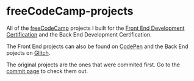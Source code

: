 # freeCodeCamp-projects
All of the [freeCodeCamp](https://www.freecodecamp.org/jarik-marwede) projects I built for the [Front End Development Certification](https://www.freecodecamp.org/jarik-marwede/front-end-certification) and the Back End Development Certification.

The Front End projects can also be found on [CodePen](https://codepen.io/jarikmarwede) and the Back End pojects on [Glitch](https://glitch.com/@jarik-marwede).

The original projects are the ones that were commited first.
Go to the [commit page](https://github.com/jarikmarwede/freeCodeCamp-projects/commits/master) to check them out.
